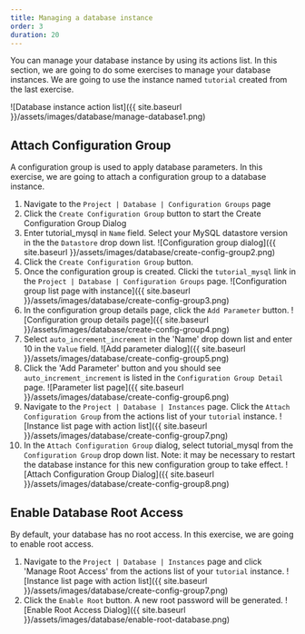 ```yaml
---
title: Managing a database instance
order: 3
duration: 20
---
```


You can manage your database instance by using its actions list. In this section, we are going to do some exercises to manage your database instances.  We are going to use the instance named `tutorial` created from the last exercise.

![Database instance action list]({{ site.baseurl }}/assets/images/database/manage-database1.png)

## Attach Configuration Group

A configuration group is used to apply database parameters. In this exercise, we are going to attach a configuration group to a database instance.

1. Navigate to the `Project | Database | Configuration Groups` page
1. Click the `Create Configuration Group` button to start the Create Configuration Group Dialog
1. Enter tutorial_mysql in `Name` field. Select your MySQL datastore version in the the `Datastore` drop down list.
![Configuration group dialog]({{ site.baseurl }}/assets/images/database/create-config-group2.png)
1. Click the `Create Configuration Group` button.
1. Once the configuration group is created. Clicki the `tutorial_mysql` link in the `Project | Database | Configuration Groups` page.
![Configuration group list page with instance]({{ site.baseurl }}/assets/images/database/create-config-group3.png) 
1. In the configuration group details page, click the `Add Parameter` button.
![Configuration group details page]({{ site.baseurl }}/assets/images/database/create-config-group4.png) 
1. Select `auto_increment_increment` in the 'Name' drop down list and enter 10 in the `Value` field.
![Add parameter dialog]({{ site.baseurl }}/assets/images/database/create-config-group5.png)
1. Click the 'Add Parameter' button and you should see `auto_increment_increment` is listed in the `Configuration Group Detail` page.
![Parameter list page]({{ site.baseurl }}/assets/images/database/create-config-group6.png)
1. Navigate to the `Project | Database | Instances` page. Click the `Attach Configuration Group` from the actions list of your `tutorial` instance.
![Instance list page with action list]({{ site.baseurl }}/assets/images/database/create-config-group7.png)
1. In the `Attach Configuration Group` dialog, select tutorial_mysql from the `Configuration Group` drop down list. Note: it may be necessary to restart the database instance for this new configuration group to take effect.
![Attach Configuration Group Dialog]({{ site.baseurl }}/assets/images/database/create-config-group8.png)

## Enable Database Root Access

By default, your database has no root access. In this exercise, we are going to enable root access.

1. Navigate to the `Project | Database | Instances` page and click 'Manage Root Access' from the actions list of your `tutorial` instance.
![Instance list page with action list]({{ site.baseurl }}/assets/images/database/create-config-group7.png)
1. Click the `Enable Root` button. A new root password will be generated.
![Enable Root Access Dialog]({{ site.baseurl }}/assets/images/database/enable-root-database.png)
